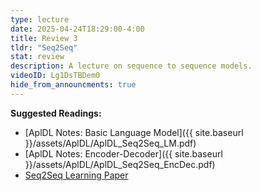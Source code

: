 ```yaml
---
type: lecture
date: 2025-04-24T18:29:00-4:00
title: Review 3
tldr: "Seq2Seq"
stat: review
description: A lecture on sequence to sequence models.
videoID: Lg1DsTBDem0
hide_from_announcments: true
---
```

**Suggested Readings:**
- [AplDL Notes: Basic Language Model]({{ site.baseurl }}/assets/AplDL/AplDL_Seq2Seq_LM.pdf)
- [AplDL Notes: Encoder-Decoder]({{ site.baseurl }}/assets/AplDL/AplDL_Seq2Seq_EncDec.pdf)
- [Seq2Seq Learning Paper](https://arxiv.org/abs/1409.3215v3)


